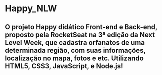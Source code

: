 # Happy_NLW

## O projeto Happy didático Front-end e Back-end, proposto pela RocketSeat na 3ª edição da Next Level Week, que cadastra orfanatos de uma determinada região, com suas informações, localização no mapa, fotos e etc. Utilizando HTML5, CSS3, JavaScript, e Node.js!
